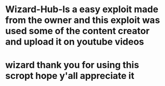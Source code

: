 # Wizard-Hub-Is a easy exploit made from the owner and this exploit was used some of the content creator and upload it on youtube videos

# wizard thank you for using this scropt hope y'all appreciate it
